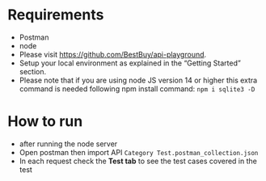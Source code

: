 # Requirements
* Postman
* node
* Please visit https://github.com/BestBuy/api-playground. 
* Setup your local environment as explained in the “Getting Started” section.
* Please note that if you are using node JS version 14 or higher this extra command is needed following npm install command: `npm i sqlite3 -D`

# How to run
* after running the node server
* Open postman then import API `Category Test.postman_collection.json`
* In each request check the **Test tab** to see the test cases covered in the test
